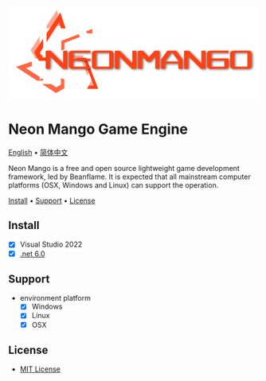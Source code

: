![Neon Mango Logo](Neon/NeonLogo.png)

# Neon Mango Game Engine    
[English](README_en-US.md) • [简体中文](README_zh-CN.md)

Neon Mango is a free and open source lightweight game development framework, led by Beanflame.
It is expected that all mainstream computer platforms (OSX, Windows and Linux) can support the operation.

[Install](#Install) • [Support](#Support) • [License](#License)

## Install

- [x] Visual Studio 2022
- [x] [.net 6.0](https://get.dot.net)

## Support
- environment platform
    - [x] Windows 
    - [x] Linux
    - [x] OSX

## License
* [MIT License](./LICENSE)
